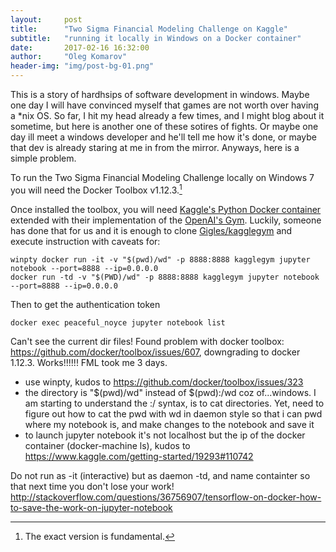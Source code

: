 ```yaml
---
layout:     post
title:      "Two Sigma Financial Modeling Challenge on Kaggle"
subtitle:   "running it locally in Windows on a Docker container"
date:       2017-02-16 16:32:00
author:     "Oleg Komarov"
header-img: "img/post-bg-01.png"
---
```

This is a story of hardhsips of software development in windows. Maybe one day I will have convinced myself that games are not worth over having a *nix OS. So far, I hit my head already a few times, and I might blog about it sometime, but here is another one of these sotires of fights. Or maybe one day ill meet a windows developer and he'll tell me how it's done, or maybe that dev is already staring at me in from the mirror. Anyways, here is a simple problem. 

To run the Two Sigma Financial Modeling Challenge locally on Windows 7 you will need the Docker Toolbox v1.12.3.[^1]

[^1]: The exact version is fundamental.

Once installed the toolbox, you will need [Kaggle's Python Docker container](https://github.com/Kaggle/docker-python) extended with their implementation of the [OpenAI's Gym](https://gym.openai.com/docs). Luckily, someone has done that for us and it is enough to clone [Gigles/kagglegym](https://github.com/Giqles/kagglegym) and execute instruction with caveats for:

    winpty docker run -it -v "$(pwd)/wd" -p 8888:8888 kagglegym jupyter notebook --port=8888 --ip=0.0.0.0
    docker run -td -v "$(PWD)/wd" -p 8888:8888 kagglegym jupyter notebook --port=8888 --ip=0.0.0.0

Then to get the authentication token 

    docker exec peaceful_noyce jupyter notebook list 

Can't see the current dir files! Found problem with docker toolbox: https://github.com/docker/toolbox/issues/607, downgrading to docker 1.12.3. Works!!!!!! FML took me 3 days.

- use winpty, kudos to https://github.com/docker/toolbox/issues/323
- the directory is "$(pwd)/wd" instead of $(pwd):/wd coz of...windows. I am starting to understand the :/ syntax, is to cat directories. Yet, need to figure out how to cat the pwd with wd in daemon style so that i can pwd where my notebook is, and make changes to the notebook and save it
- to launch jupyter notebook it's not localhost but the ip of the docker container (docker-machine ls), kudos to https://www.kaggle.com/getting-started/19293#110742

Do not run as -it (interactive) but as daemon -td, and name containter so that next time you don't lose your work!
http://stackoverflow.com/questions/36756907/tensorflow-on-docker-how-to-save-the-work-on-jupyter-notebook
